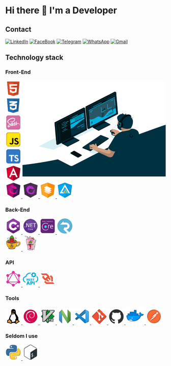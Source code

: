 <head>
	<link rel="stylesheet" href="css/style.css">
</head>
 
# Hi there 👋 I'm a Developer

## Contact
[![LinkedIn](https://img.shields.io/badge/LinkedIn-%230077B5.svg?logo=linkedin&logoColor=white)](https://www.linkedin.com/in/ibragim-mamedov-900032236/)
[![FaceBook](https://img.shields.io/badge/FaceBook-%234267B2.svg?logo=facebook&logoColor=white)](https://www.facebook.com/mamedovprogrammer/)
[![Telegram](https://img.shields.io/badge/Telegram-%230077B5.svg?logo=telegram&logoColor=white)](https://t.me/IbraGMan)
[![WhatsApp](https://img.shields.io/badge/WhatsApp-%2325D366.svg?logo=whatsapp&logoColor=white)](https://wa.me/905372614107)
[![Gmail](https://img.shields.io/badge/Gmail-%23c21717.svg?logo=whatsapp&logoColor=white)](https://mail.google.com/mail/u/0/#search/mamedovarbeiter%40gmail.com)

## Technology stack

### Front-End

<img align="right" alt="GIF" src="https://github.com/DJWOMS/DJWOMS/blob/main/code.gif?raw=true" width="450" height="300" />

<div class='end'>
<a href="https://html.com/" target='_blank'>
	<img src='images/html5.png' style="width: 50px; height: 50px;">
</a>
<a href="https://www.w3schools.com/Css/" target='_blank'>
	<img src='images/css3.png' style="width: 50px; height: 50px;">
</a>
<a href="https://sass-lang.com/" target='_blank'>
	<img src='images/sass.png' style="width: 50px; height: 50px;">
</a>
<a href="https://www.javascript.com/" target='_blank'>
	<img src='images/javascript.png' style="width: 50px; height: 50px;">
</a>
<a href="https://www.typescriptlang.org/" target='_blank'>
	<img src='images/typescript.png' style="width: 50px; height: 50px;">
</a>
</div>

<div class='end'>
<a href="https://angular.io/" target='_blank'>
	<img src='images/angular.png' style="width: 50px; height: 50px;">
</a>
<a href="https://rxjs.dev/" target='_blank'>
	<img src='images/rxjs.png' style="width: 50px; height: 50px;">
</a>
<a href="https://ngrx.io/" target='_blank'>
	<img src='images/ngrx.png' style="width: 50px; height: 50px;">
</a>
<a href="https://material.angular.io/" target='_blank'>
	<img src='images/material.png' style="width: 50px; height: 50px;">
</a>
<a href="https://apexcharts.com/" target='_blank'>
	<img src='images/apex.png' style="width: 50px; height: 50px;">
</a>	
</div>

### Back-End
<div class='end'>
<a href="https://dotnet.microsoft.com/en-us/languages/csharp" target='_blank'>
	<img src='images/csharp.png' style="width: 50px; height: 50px;">
</a>
<a href="https://dotnet.microsoft.com/en-us/" target='_blank'>
	<img src='images/netCore.png' style="width: 50px; height: 50px;">
</a>
<a href="https://learn.microsoft.com/en-us/ef/" target='_blank'>
	<img src='images/entityFramework.png' style="width: 50px; height: 50px;">
</a>
<a href="https://dotnet.microsoft.com/en-us/apps/aspnet/signalr" target='_blank'>
	<img src='images/signalR.png' style="width: 50px; height: 50px;">
</a>
<div class='end'>
<a href="https://chillicream.com/docs/hotchocolate/" target='_blank'>
	<img src='images/hotChocolate.png' style="width: 50px; height: 50px;">
</a>
<a href="https://chillicream.com/docs/strawberryshake/" target='_blank'>
	<img src='images/strawberryShake.png' style="width: 50px; height: 50px;">
</a>
</div>
</div>

### API
<div class='end'>
<a href="https://graphql.org/" target='_blank'>
	<img src='images/graphql.png' style="width: 50px; height: 50px;">
</a>
<a href="https://swagger.io/" target='_blank'>
	<img src='images/restAPI.png' style="width: 50px; height: 50px;">
</a>
<a href="https://learn.microsoft.com/en-us/iis/configuration/system.webserver/websocket" target='_blank'>
	<img src='images/websocket.png' style="width: 50px; height: 50px;">
</a>
</div>

### Tools

<div class='end'>
<a href="https://www.linux.org/" target='_blank'>
	<img src='images/linux.png' style="width: 50px; height: 50px;">
</a>
<a href="https://www.debian.org/" target='_blank'>
	<img src='images/debian.png' style="width: 50px; height: 50px;">
</a>
<a href="https://www.vim.org/" target='_blank'>
	<img src='images/vim.png' style="width: 50px; height: 50px;">
</a>
<a href="http://neovim.io/" target='_blank'>
	<img src='images/neovim.png' style="width: 50px; height: 50px;">
</a>
<a href="https://code.visualstudio.com/" target='_blank'>
	<img src='images/vscode.png' style="width: 50px; height: 50px;">
</a>
<a href="https://git-scm.com/" target='_blank'>
<img src='images/git.png' style="width: 50px; height: 50px;">
</a>
<a href="https://github.com/" target='_blank'>
	<img src='images/github.png' style="width: 50px; height: 50px;">
</a>
<a href="https://www.docker.com/" target='_blank'>
<img src='images/docker.png' style="width: 60px; height: 55px;">
</a>
<a href="https://www.postman.com/" target='_blank'>
	<img src='images/postman.png' style="width: 50px; height: 50px;">
</a>
</div>

### Seldom I use

<div class='end'>
<a href="https://www.python.org/" target='_blank'>
	<img src='images/python.png' style="width: 50px; height: 50px;">
</a>
<a href="https://www.gnu.org/software/bash/manual/bash.html" target='_blank'>
	<img src='images/bash.png' style="width: 50px; height: 50px;">
</a>
</div>


<!--
### 𝗦𝘁𝗮𝘁𝘀

![IBRA110 Languages](https://github-readme-stats.vercel.app/api/top-langs/?username=IBRA110&layout=compact&count_private=true&theme=tokyonight)

![IBRA110 github stats](https://github-readme-stats.vercel.app/api?username=IBRA110&show_icons=true&theme=tokyonight&include_all_commits=true&count_private=true)
<img width=300 src="https://github-readme-stats.vercel.app/api/top-langs/?username=IBRA110&layout=compact&count_private=true&theme=tokyonight" alt="" />
 <img height=200 width=200 src="https://github-readme-stats.vercel.app/api/top-langs/?username=IBRA110&layout=compact&count_private=true&theme=tokyonight" alt="" />
![IBRA110 Languages](https://github-readme-stats.vercel.app/api/top-langs/?username=IBRA110&layout=compact&count_private=true&theme=tokyonight)
![IBRA110 github stats](https://github-readme-stats.vercel.app/api?username=IBRA110&show_icons=true&theme=tokyonight&include_all_commits=true&count_private=true)
[![GitHub Streak](https://streak-stats.demolab.com?user=IBRA110&theme=tokyonight&locale=en)](https://git.io/streak-stats)
![](https://github-profile-summary-cards.vercel.app/api/cards/profile-details?username=IBRA110&theme=tokyonight) 
<img width=400 src="https://github-readme-stats.vercel.app/api?username=IBRA110&show_icons=true&theme=tokyonight&include_all_commits=true&count_private=true" alt="" />
<img width=400 src="https://streak-stats.demolab.com?user=IBRA110&theme=tokyonight&locale=en)](https://git.io/streak-stats" alt="" />
<img width=800 src="https://github-profile-summary-cards.vercel.app/api/cards/profile-details?username=IBRA110&theme=tokyonight" alt="" />
-->

